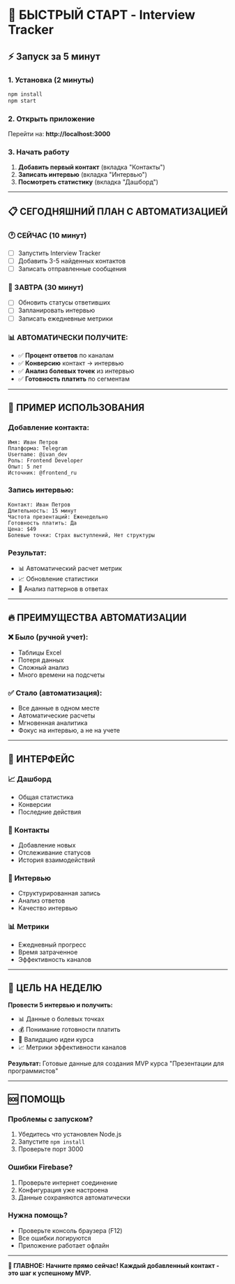 # 🚀 БЫСТРЫЙ СТАРТ - Interview Tracker

## ⚡ Запуск за 5 минут

### 1. Установка (2 минуты)
```bash
npm install
npm start
```

### 2. Открыть приложение
Перейти на: **http://localhost:3000**

### 3. Начать работу
1. **Добавить первый контакт** (вкладка "Контакты")
2. **Записать интервью** (вкладка "Интервью") 
3. **Посмотреть статистику** (вкладка "Дашборд")

---

## 📋 СЕГОДНЯШНИЙ ПЛАН С АВТОМАТИЗАЦИЕЙ

### 🕐 СЕЙЧАС (10 минут)
- [ ] Запустить Interview Tracker
- [ ] Добавить 3-5 найденных контактов
- [ ] Записать отправленные сообщения

### 🌅 ЗАВТРА (30 минут)
- [ ] Обновить статусы ответивших
- [ ] Запланировать интервью
- [ ] Записать ежедневные метрики

### 📊 АВТОМАТИЧЕСКИ ПОЛУЧИТЕ:
- ✅ **Процент ответов** по каналам
- ✅ **Конверсию** контакт → интервью
- ✅ **Анализ болевых точек** из интервью
- ✅ **Готовность платить** по сегментам

---

## 🎯 ПРИМЕР ИСПОЛЬЗОВАНИЯ

### Добавление контакта:
```
Имя: Иван Петров
Платформа: Telegram  
Username: @ivan_dev
Роль: Frontend Developer
Опыт: 5 лет
Источник: @frontend_ru
```

### Запись интервью:
```
Контакт: Иван Петров
Длительность: 15 минут
Частота презентаций: Еженедельно
Готовность платить: Да
Цена: $49
Болевые точки: Страх выступлений, Нет структуры
```

### Результат:
- 📊 Автоматический расчет метрик
- 📈 Обновление статистики
- 🎯 Анализ паттернов в ответах

---

## 🔥 ПРЕИМУЩЕСТВА АВТОМАТИЗАЦИИ

### ❌ Было (ручной учет):
- Таблицы Excel
- Потеря данных
- Сложный анализ
- Много времени на подсчеты

### ✅ Стало (автоматизация):
- Все данные в одном месте
- Автоматические расчеты
- Мгновенная аналитика
- Фокус на интервью, а не на учете

---

## 📱 ИНТЕРФЕЙС

### 📈 Дашборд
- Общая статистика
- Конверсии
- Последние действия

### 👥 Контакты  
- Добавление новых
- Отслеживание статусов
- История взаимодействий

### 🎤 Интервью
- Структурированная запись
- Анализ ответов
- Качество интервью

### 📊 Метрики
- Ежедневный прогресс
- Время затраченное
- Эффективность каналов

---

## 🎯 ЦЕЛЬ НА НЕДЕЛЮ

**Провести 5 интервью и получить:**
- 📊 Данные о болевых точках
- 💰 Понимание готовности платить
- 🎯 Валидацию идеи курса
- 📈 Метрики эффективности каналов

**Результат:** Готовые данные для создания MVP курса "Презентации для программистов"

---

## 🆘 ПОМОЩЬ

### Проблемы с запуском?
1. Убедитесь что установлен Node.js
2. Запустите `npm install` 
3. Проверьте порт 3000

### Ошибки Firebase?
1. Проверьте интернет соединение
2. Конфигурация уже настроена
3. Данные сохраняются автоматически

### Нужна помощь?
- Проверьте консоль браузера (F12)
- Все ошибки логируются
- Приложение работает офлайн

---

**🚀 ГЛАВНОЕ: Начните прямо сейчас! Каждый добавленный контакт - это шаг к успешному MVP.** 